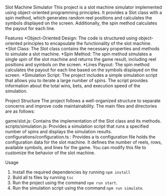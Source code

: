 Slot Machine Simulator
This project is a slot machine simulator implemented using object-oriented programming principles. 
It provides a Slot class with a spin method, which generates random reel positions and calculates the symbols displayed on the screen. 
Additionally, the spin method calculates the payout for each line.

Features
*Object-Oriented Design: The code is structured using object-oriented principles to encapsulate the functionality of the slot machine.
*Slot Class: The Slot class contains the necessary properties and methods to simulate a slot machine.
*Spin Method: The spin method simulates a single spin of the slot machine and returns the game result, including reel positions and symbols on the screen.
*Lines Payout: The spin method calculates the payout for each line based on the symbols displayed on the screen.
*Simulation Script: The project includes a simple simulation script that allows you to iterate a large number of spins. The script provides information about the total wins, bets, and execution speed of the simulation.

Project Structure
The project follows a well-organized structure to separate concerns and improve code maintainability. The main files and directories are as follows:

game/slot.js: Contains the implementation of the Slot class and its methods.
scripts/simulation.js: Provides a simulation script that runs a specified number of spins and displays the simulation results.
configurations/configuration.ts : Provides a ts configuration file holds the configuration data for the slot machine. It defines the number of reels, rows, available symbols, and lines for the game. You can modify this file to customize the behavior of the slot machine.

Usage

1. Install the required dependencies by running `npm install`
2. Buld all ts files by running `tsc`
3. Run the project  using the command `npm run start`.
4. Run the simulation script using the command `npm run simulate`.
   
